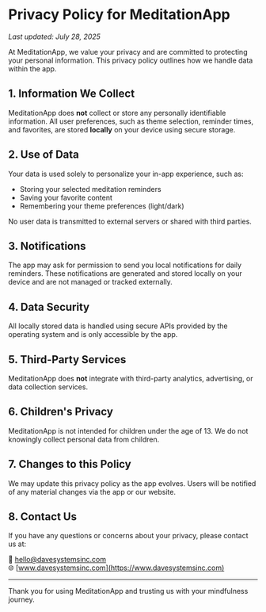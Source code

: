 # Privacy Policy for MeditationApp

_Last updated: July 28, 2025_

At MeditationApp, we value your privacy and are committed to protecting your personal information. This privacy policy outlines how we handle data within the app.

## 1. Information We Collect

MeditationApp does **not** collect or store any personally identifiable information. All user preferences, such as theme selection, reminder times, and favorites, are stored **locally** on your device using secure storage.

## 2. Use of Data

Your data is used solely to personalize your in-app experience, such as:
- Storing your selected meditation reminders
- Saving your favorite content
- Remembering your theme preferences (light/dark)

No user data is transmitted to external servers or shared with third parties.

## 3. Notifications

The app may ask for permission to send you local notifications for daily reminders. These notifications are generated and stored locally on your device and are not managed or tracked externally.

## 4. Data Security

All locally stored data is handled using secure APIs provided by the operating system and is only accessible by the app.

## 5. Third-Party Services

MeditationApp does **not** integrate with third-party analytics, advertising, or data collection services.

## 6. Children's Privacy

MeditationApp is not intended for children under the age of 13. We do not knowingly collect personal data from children.

## 7. Changes to this Policy

We may update this privacy policy as the app evolves. Users will be notified of any material changes via the app or our website.

## 8. Contact Us

If you have any questions or concerns about your privacy, please contact us at:

📧 hello@davesystemsinc.com  
🌐 [www.davesystemsinc.com](https://www.davesystemsinc.com)

---

Thank you for using MeditationApp and trusting us with your mindfulness journey.